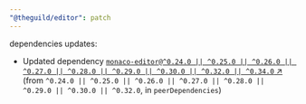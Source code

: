 ```yaml
---
"@theguild/editor": patch
---
```

dependencies updates:
  - Updated dependency [`monaco-editor@^0.24.0 || ^0.25.0 || ^0.26.0 || ^0.27.0 || ^0.28.0 || ^0.29.0 || ^0.30.0 || ^0.32.0 || ^0.34.0` ↗︎](https://www.npmjs.com/package/monaco-editor/v/0.24.0) (from `^0.24.0 || ^0.25.0 || ^0.26.0 || ^0.27.0 || ^0.28.0 || ^0.29.0 || ^0.30.0 || ^0.32.0`, in `peerDependencies`)
